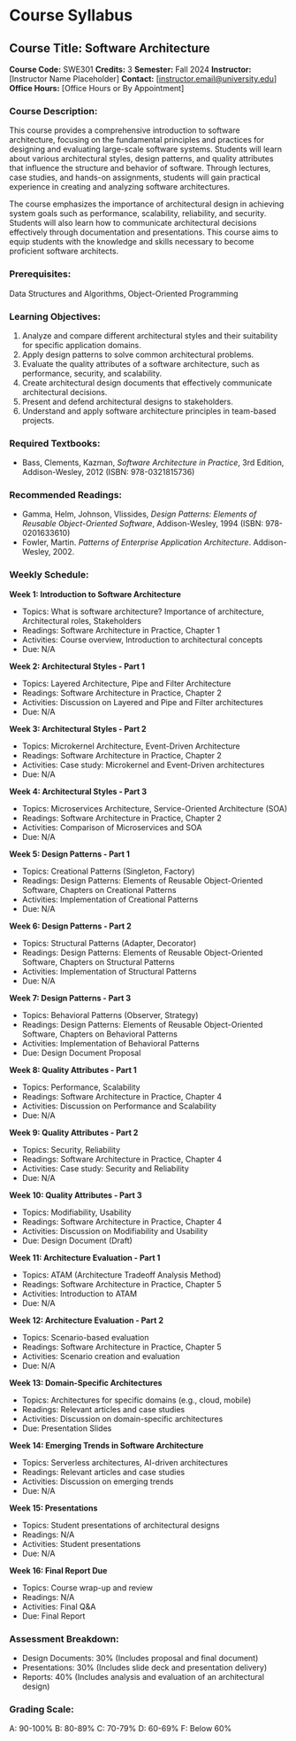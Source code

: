 # Course Syllabus
## Course Title: Software Architecture
**Course Code:** SWE301
**Credits:** 3
**Semester:** Fall 2024
**Instructor:** [Instructor Name Placeholder]
**Contact:** [instructor.email@university.edu]
**Office Hours:** [Office Hours or By Appointment]

### Course Description:
This course provides a comprehensive introduction to software architecture, focusing on the fundamental principles and practices for designing and evaluating large-scale software systems. Students will learn about various architectural styles, design patterns, and quality attributes that influence the structure and behavior of software. Through lectures, case studies, and hands-on assignments, students will gain practical experience in creating and analyzing software architectures.

The course emphasizes the importance of architectural design in achieving system goals such as performance, scalability, reliability, and security. Students will also learn how to communicate architectural decisions effectively through documentation and presentations. This course aims to equip students with the knowledge and skills necessary to become proficient software architects.

### Prerequisites:
Data Structures and Algorithms, Object-Oriented Programming

### Learning Objectives:
1.  Analyze and compare different architectural styles and their suitability for specific application domains.
2.  Apply design patterns to solve common architectural problems.
3.  Evaluate the quality attributes of a software architecture, such as performance, security, and scalability.
4.  Create architectural design documents that effectively communicate architectural decisions.
5.  Present and defend architectural designs to stakeholders.
6.  Understand and apply software architecture principles in team-based projects.

### Required Textbooks:
- Bass, Clements, Kazman, *Software Architecture in Practice*, 3rd Edition, Addison-Wesley, 2012 (ISBN: 978-0321815736)

### Recommended Readings:
- Gamma, Helm, Johnson, Vlissides, *Design Patterns: Elements of Reusable Object-Oriented Software*, Addison-Wesley, 1994 (ISBN: 978-0201633610)
- Fowler, Martin. *Patterns of Enterprise Application Architecture*. Addison-Wesley, 2002.

### Weekly Schedule:
**Week 1: Introduction to Software Architecture**
- Topics: What is software architecture? Importance of architecture, Architectural roles, Stakeholders
- Readings: Software Architecture in Practice, Chapter 1
- Activities: Course overview, Introduction to architectural concepts
- Due: N/A

**Week 2: Architectural Styles - Part 1**
- Topics: Layered Architecture, Pipe and Filter Architecture
- Readings: Software Architecture in Practice, Chapter 2
- Activities: Discussion on Layered and Pipe and Filter architectures
- Due: N/A

**Week 3: Architectural Styles - Part 2**
- Topics: Microkernel Architecture, Event-Driven Architecture
- Readings: Software Architecture in Practice, Chapter 2
- Activities: Case study: Microkernel and Event-Driven architectures
- Due: N/A

**Week 4: Architectural Styles - Part 3**
- Topics: Microservices Architecture, Service-Oriented Architecture (SOA)
- Readings: Software Architecture in Practice, Chapter 2
- Activities: Comparison of Microservices and SOA
- Due: N/A

**Week 5: Design Patterns - Part 1**
- Topics: Creational Patterns (Singleton, Factory)
- Readings: Design Patterns: Elements of Reusable Object-Oriented Software, Chapters on Creational Patterns
- Activities: Implementation of Creational Patterns
- Due: N/A

**Week 6: Design Patterns - Part 2**
- Topics: Structural Patterns (Adapter, Decorator)
- Readings: Design Patterns: Elements of Reusable Object-Oriented Software, Chapters on Structural Patterns
- Activities: Implementation of Structural Patterns
- Due: N/A

**Week 7: Design Patterns - Part 3**
- Topics: Behavioral Patterns (Observer, Strategy)
- Readings: Design Patterns: Elements of Reusable Object-Oriented Software, Chapters on Behavioral Patterns
- Activities: Implementation of Behavioral Patterns
- Due: Design Document Proposal

**Week 8: Quality Attributes - Part 1**
- Topics: Performance, Scalability
- Readings: Software Architecture in Practice, Chapter 4
- Activities: Discussion on Performance and Scalability
- Due: N/A

**Week 9: Quality Attributes - Part 2**
- Topics: Security, Reliability
- Readings: Software Architecture in Practice, Chapter 4
- Activities: Case study: Security and Reliability
- Due: N/A

**Week 10: Quality Attributes - Part 3**
- Topics: Modifiability, Usability
- Readings: Software Architecture in Practice, Chapter 4
- Activities: Discussion on Modifiability and Usability
- Due: Design Document (Draft)

**Week 11: Architecture Evaluation - Part 1**
- Topics: ATAM (Architecture Tradeoff Analysis Method)
- Readings: Software Architecture in Practice, Chapter 5
- Activities: Introduction to ATAM
- Due: N/A

**Week 12: Architecture Evaluation - Part 2**
- Topics: Scenario-based evaluation
- Readings: Software Architecture in Practice, Chapter 5
- Activities: Scenario creation and evaluation
- Due: N/A

**Week 13: Domain-Specific Architectures**
- Topics: Architectures for specific domains (e.g., cloud, mobile)
- Readings: Relevant articles and case studies
- Activities: Discussion on domain-specific architectures
- Due: Presentation Slides

**Week 14: Emerging Trends in Software Architecture**
- Topics: Serverless architectures, AI-driven architectures
- Readings: Relevant articles and case studies
- Activities: Discussion on emerging trends
- Due: N/A

**Week 15: Presentations**
- Topics: Student presentations of architectural designs
- Readings: N/A
- Activities: Student presentations
- Due: N/A

**Week 16: Final Report Due**
- Topics: Course wrap-up and review
- Readings: N/A
- Activities: Final Q&A
- Due: Final Report

### Assessment Breakdown:
*   Design Documents: 30% (Includes proposal and final document)
*   Presentations: 30% (Includes slide deck and presentation delivery)
*   Reports: 40% (Includes analysis and evaluation of an architectural design)

### Grading Scale:
A: 90-100%
B: 80-89%
C: 70-79%
D: 60-69%
F: Below 60%